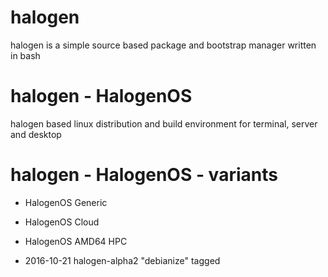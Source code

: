 # halogen
halogen is a simple source based package and bootstrap manager written in bash
# halogen - HalogenOS
halogen based linux distribution and build environment for terminal, server and desktop
# halogen - HalogenOS - variants
* HalogenOS Generic
* HalogenOS Cloud
* HalogenOS AMD64 HPC


* 2016-10-21 halogen-alpha2 "debianize" tagged